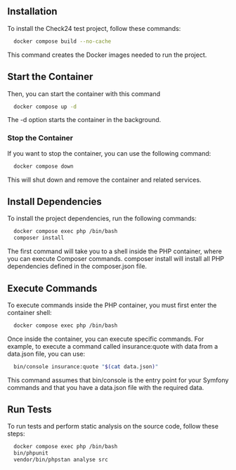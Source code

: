 ## Installation

To install the Check24 test project, follow these commands:

```bash
  docker compose build --no-cache  
```

This command creates the Docker images needed to run the project.

## Start the Container

Then, you can start the container with this command


```bash
  docker compose up -d
```

The -d option starts the container in the background.

### Stop the Container
If you want to stop the container, you can use the following command:

```bash
  docker compose down
```

This will shut down and remove the container and related services.

## Install Dependencies

To install the project dependencies, run the following commands:

```bash
  docker compose exec php /bin/bash 
  composer install 
```

The first command will take you to a shell inside the PHP container, where you can execute Composer commands. composer install will install all PHP dependencies defined in the composer.json file.

## Execute Commands

To execute commands inside the PHP container, you must first enter the container shell:

```bash
  docker compose exec php /bin/bash 
```

Once inside the container, you can execute specific commands. For example, to execute a command called insurance:quote with data from a data.json file, you can use:

```bash
  bin/console insurance:quote "$(cat data.json)"
```
This command assumes that bin/console is the entry point for your Symfony commands and that you have a data.json file with the required data.

## Run Tests

To run tests and perform static analysis on the source code, follow these steps:

```bash
  docker compose exec php /bin/bash 
  bin/phpunit
  vendor/bin/phpstan analyse src 
```
